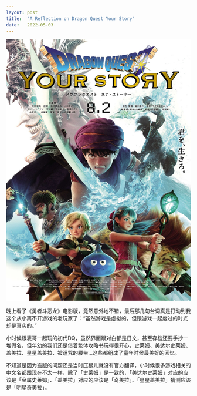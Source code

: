 ```yaml
---
layout: post
title:  "A Reflection on Dragon Quest Your Story"
date:   2022-05-03
---
```

![](/assets/img/20220503-dragon-quest-your-story_1.jpg)

晚上看了《勇者斗恶龙》电影版，竟然意外地不错，最后那几句台词真是打动到我这个从小离不开游戏的老玩家了：“虽然游戏是虚拟的，但跟游戏一起度过的时光却是真实的。”

小时候跟表哥一起玩的初代DQ，虽然界面跟对白都是日文，甚至存档还要手抄一堆假名，但年幼的我们还是借着繁体攻略书玩得很开心，史莱姆、美达尔史莱姆、盖美拉、星星盖美拉、被诅咒的腰带…这些都组成了童年时候最美好的回忆。

不知道是因为盗版的问题还是当时压根儿就没有官方翻译，小时候很多游戏相关的中文名都跟现在不太一样，除了「史莱姆」是一致的，「美达尔史莱姆」对应的应该是「金属史莱姆」、「盖美拉」对应的应该是「奇美拉」、「星星盖美拉」猜测应该是「明星奇美拉」。
